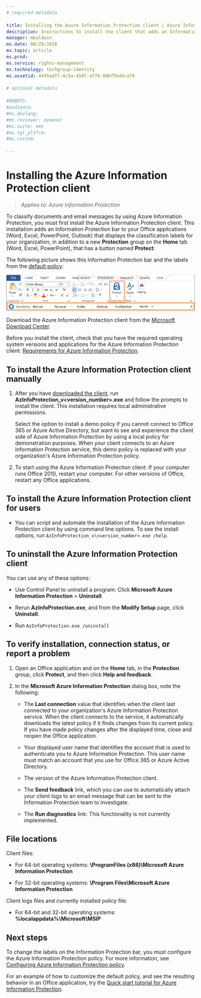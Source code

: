 ```yaml
---
# required metadata

title: Installing the Azure Information Protection client | Azure Information Protection
description: Instructions to install the client that adds an Information Protection bar to your Office applications so that you can select classification labels for your documents and emails.
manager: mbaldwin
ms.date: 08/29/2016
ms.topic: article
ms.prod:
ms.service: rights-management
ms.technology: techgroup-identity
ms.assetid: 4445adff-4c5a-450f-aff8-88bf5bd4ca78

# optional metadata

#ROBOTS:
#audience:
#ms.devlang:
#ms.reviewer: eymanor
#ms.suite: ems
#ms.tgt_pltfrm:
#ms.custom:

---
```


# Installing the Azure Information Protection client

>*Applies to: Azure Information Protection*

To classify documents and email messages by using Azure Information Protection, you must first install the Azure Information Protection client. This installation adds an Information Protection bar to your Office applications (Word, Excel, PowerPoint, Outlook) that displays the classification labels for your organization, in addition to a new **Protection** group on the **Home** tab (Word, Excel, PowerPoint), that has a button named **Protect**:

The following picture shows this Information Protection bar and the labels from the [default policy](../deploy-use/configure-policy-default.md):

![Azure Information Protection bar with default policy](../media/info-protect-bar-default.png)

Download the Azure Information Protection client from the [Microsoft Download Center](https://www.microsoft.com/en-us/download/details.aspx?id=53018).

Before you install the client, check that you have the required operating system versions and applications for the Azure Information Protection client: [Requirements for Azure Information Protection](../get-started/requirements-azure-rms.md).


## To install the Azure Information Protection client manually

1. After you have [downloaded the client](https://www.microsoft.com/en-us/download/details.aspx?id=53018), run **AzInfoProtection_v\<version_number>.exe** and follow the prompts to install the client. This installation requires local administrative permissions.

    Select the option to install a demo policy if you cannot connect to Office 365 or Azure Active Directory, but want to see and experience the client side of Azure Information Protection by using a local policy for demonstration purposes. When your client connects to an Azure Information Protection service, this demo policy is replaced with your organization's Azure Information Protection policy. 

2. To start using the Azure Information Protection client: If your computer runs Office 2010, restart your computer. For other versions of Office, restart any Office applications.

## To install the Azure Information Protection client for users

- You can script and automate the installation of the Azure Information Protection client by using command line options. To see the install options, run `AzInfoProtection_v\<version_number>.exe /help`.

## To uninstall the Azure Information Protection client

You can use any of these options:

- Use Control Panel to uninstall a program: Click **Microsoft Azure Information Protection** > **Uninstall**

- Rerun **AzInfoProtection.exe**, and from the **Modify Setup** page, click **Uninstall**. 

- Run `AzInfoProtection.exe /uninstall`


## To verify installation, connection status, or report a problem

1. Open an Office application and on the **Home** tab, in the **Protection** group, click **Protect**, and then click **Help and feedback**.

2. In the **Microsoft Azure Information Protection** dialog box, note the following:

    - The **Last connection** value that identifies when the client last connected to your organization's Azure Information Protection service. When the client connects to the service, it automatically downloads the latest policy if it finds changes from its current policy. If you have made policy changes after the displayed time, close and reopen the Office application.

    - Your displayed user name that identifies the account that is used to authenticate you to Azure Information Protection. This user name must match an account that you use for Office 365 or Azure Active Directory.

    - The version of the Azure Information Protection client.

    - The **Send feedback** link, which you can use to automatically attach your client logs to an email message that can be sent to the Information Protection team to investigate.

    - The **Run diagnostics** link: This functionality is not currently implemented.

## File locations

Client files:	

- For 64-bit operating systems: **\ProgramFiles (x86)\Microsoft Azure Information Protection**

- For 32-bit operating systems: **\Program Files\Microsoft Azure Information Protection**

Client logs files and currently installed policy file:

- For 64-bit and 32-bit operating systems: **%localappdata%\Microsoft\MSIP**


## Next steps

To change the labels on the Information Protection bar, you must configure the Azure Information Protection policy. For more information, see [Configuring Azure Information Protection policy](../deploy-use/configure-policy.md).

For an example of how to customize the default policy, and see the resulting behavior in an Office application, try the [Quick start tutorial for Azure Information Protection](../get-started/infoprotect-quick-start-tutorial.md). 
